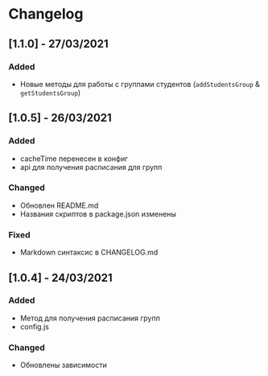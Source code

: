 # Changelog

## [1.1.0] - 27/03/2021

### Added

- Новые методы для работы с группами студентов (`addStudentsGroup` & `getStudentsGroup`)

## [1.0.5] - 26/03/2021

### Added

- cacheTime перенесен в конфиг
- api для получения расписания для групп

### Changed

- Обновлен README.md
- Названия скриптов в package.json изменены

### Fixed

- Markdown синтаксис в CHANGELOG.md

## [1.0.4] - 24/03/2021

### Added

- Метод для получения расписания групп
- config.js

### Changed

- Обновлены зависимости
